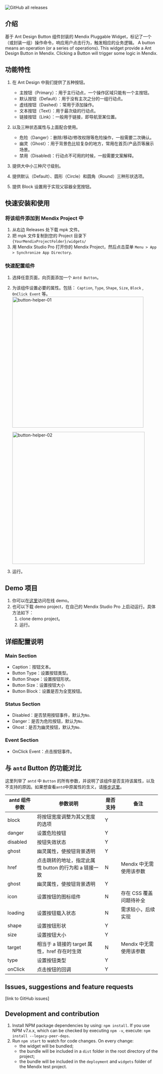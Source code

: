 ![GitHub all releases](https://img.shields.io/github/downloads/GavinCnod/mendix-antd-button/total?style=social)

## 介绍
基于 Ant Design Button 组件封装的 Mendix Pluggable Widget，标记了一个（或封装一组）操作命令，响应用户点击行为，触发相应的业务逻辑。
A button means an operation (or a series of operations). This widget provide a Ant Design Button in Mendix. Clicking a Button will trigger some logic in Mendix.

## 功能特性
1. 在 Ant Design 中我们提供了五种按钮。
    * 主按钮（Primary）：用于主行动点，一个操作区域只能有一个主按钮。
    * 默认按钮（Default）：用于没有主次之分的一组行动点。
    * 虚线按钮（Dashed）：常用于添加操作。
    * 文本按钮（Text）：用于最次级的行动点。
    * 链接按钮（Link）：一般用于链接，即导航至某位置。

2. 以及三种状态属性与上面配合使用。
    * 危险（Danger）：删除/移动/修改权限等危险操作，一般需要二次确认。
    * 幽灵（Ghost）：用于背景色比较复杂的地方，常用在首页/产品页等展示场景。
    * 禁用（Disabled)：行动点不可用的时候，一般需要文案解释。

3. 提供大中小三种尺寸级别。
4. 提供默认（Default）、圆形（Circle）和圆角（Round）三种形状选项。
5. 提供 Block 设置用于实现父容器全宽按钮。

## 快速安装和使用

### 将该组件添加到 Mendix Project 中
1. 从右边 Releases 处下载 mpk 文件。
2. 把 mpk 文件复制到您的 Project 目录下 `{YourMendixProjectFolder}/widgets/`
3. 用 Mendix Studio Pro 打开你的 Mendix Project，然后点击菜单 `Menu > App > Synchronize App Directory`.

### 快速配置组件

1. 选择任意页面，向页面添加一个 `Antd Button`。
2. 为该组件设置必要的属性。包括： `Caption`, `Type`, `Shape`, `Size`, `Block` , `OnClick Event` 等。
   <img width="432" alt="button-helper-01" src="https://user-images.githubusercontent.com/24690236/205483634-94b15cf8-0f51-4f36-b17a-f24e7111bc41.png">
   
   <img width="436" alt="button-helper-02" src="https://user-images.githubusercontent.com/24690236/205483661-6bfe514c-2462-45e4-a5be-79ca46f1053c.png">
3. 运行。
   
## Demo 项目

1. 你可以在[这里](todo)访问在线 demo。  
2. 也可以下载 demo project，在自己的 Mendix Studio Pro 上启动运行。具体方法如下：
    1. clone demo project。
    2. 运行。

## 详细配置说明
### Main Section
* Caption：按钮文本。
* Button Type：设置按钮类型。
* Button Shape：设置按钮形状。
* Button Size：设置按钮大小
* Button Block：设置是否为全宽按钮。
### Status Section
* Disabled：是否禁用按钮事件，默认为`No`.
* Danger：是否为危险按钮，默认为`No`.
* Ghost：是否为幽灵按钮，默认为`No`.
### Event Section
* OnClick Event：点击按钮事件。

## 与 `antd` Button 的功能对比

这里列举了 `antd` 中 `Button` 的所有参数，并说明了该组件是否支持该属性，以及不支持的原因。如果想查看`antd`中原属性的含义，请[移步这里](https://ant.design/components/button)。

| antd 组件参数             | 参数说明                                       | 是否支持 | 备注                   |
| --------------------- | ------------------------------------------ | ---- | -------------------- |
| block            | 将按钮宽度调整为其父宽度的选项                    | Y    |                      |
| danger              | 设置危险按钮                                  | Y    |                     |
| disabled            | 按钮失效状态                    | Y    |                      |
| ghost              | 幽灵属性，使按钮背景透明                                  | Y    |                     |
| href            | 点击跳转的地址，指定此属性 button 的行为和 a 链接一致                    | N    | Mendix 中无需使用该参数           |
| ghost              | 幽灵属性，使按钮背景透明                                  | Y    |                     |
| icon                  | 设置按钮的图标组件                    | N    | 存在 CSS 覆盖问题待补全     |
| loading                | 设置按钮载入状态                                | N    | 需求较小，后续实现                     |
| shape                | 设置按钮形状                                | Y    |                      |
| size            | 设置按钮大小                            | Y    |                      |
| target                 | 相当于 a 链接的 target 属性，href 存在时生效            | N    | Mendix 中无需使用该参数                     |
| type              | 设置按钮类型                              | Y    |                      |
| onClick             | 点击按钮的回调                              | Y    |                      |

## Issues, suggestions and feature requests
[link to GitHub issues]

## Development and contribution

1. Install NPM package dependencies by using: `npm install`. If you use NPM v7.x.x, which can be checked by executing `npm -v`, execute: `npm install --legacy-peer-deps`.
1. Run `npm start` to watch for code changes. On every change:
    - the widget will be bundled;
    - the bundle will be included in a `dist` folder in the root directory of the project;
    - the bundle will be included in the `deployment` and `widgets` folder of the Mendix test project.
